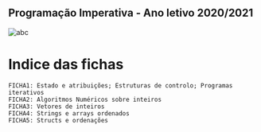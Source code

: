 ## Programação Imperativa - Ano letivo 2020/2021
![abc](https://user-images.githubusercontent.com/61991247/109983632-ecb6c000-7cfa-11eb-86ba-73eb18b4a0d7.png)
# Indice das fichas
```
FICHA1: Estado e atribuições; Estruturas de controlo; Programas iterativos
FICHA2: Algoritmos Numéricos sobre inteiros
FICHA3: Vetores de inteiros
FICHA4: Strings e arrays ordenados
FICHA5: Structs e ordenações
```
